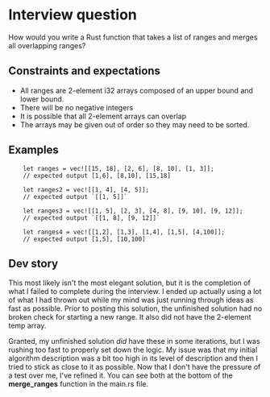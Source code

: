 # Interview question
How would you write a Rust function that takes a list of ranges and merges all overlapping ranges?
## Constraints and expectations
- All ranges are 2-element i32 arrays composed of an upper bound and lower bound.
- There will be no negative integers
- It is possible that all 2-element arrays can overlap
- The arrays may be given out of order so they may need to be sorted.

## Examples
```
    let ranges = vec![[15, 18], [2, 6], [8, 10], [1, 3]];
    // expected output [1,6], [8,10], [15,18]

    let ranges2 = vec![[1, 4], [4, 5]];
    // expected output `[[1, 5]]`

    let ranges3 = vec![[1, 5], [2, 3], [4, 8], [9, 10], [9, 12]];
    // expected output `[[1, 8], [9, 12]]`

    let ranges4 = vec![[1,2], [1,3], [1,4], [1,5], [4,100]];
    // expected output [1,5], [10,100]
```
## Dev story
This most likely isn't the most elegant solution, but it is the completion of what I failed to complete during the interview. 
I ended up actually using a lot of what I had thrown out while my mind was just running through ideas as fast as possible. Prior to posting this solution, the unfinished solution had no broken check for starting a new range. It also did not have the 2-element temp array.

Granted, my unfinished solution *did* have these in some iterations, but I was rushing too fast to properly set down the logic. My issue was that my initial algorithm description was a bit too high in its level of description and then I tried to stick as close to it as possible. Now that I don't have the pressure of a test over me, I've refined it. You can see both at the bottom of the **merge_ranges** function in the main.rs file.
